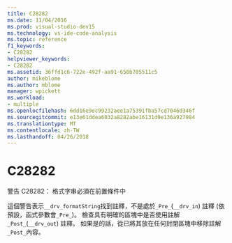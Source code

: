 ```yaml
---
title: C28282
ms.date: 11/04/2016
ms.prod: visual-studio-dev15
ms.technology: vs-ide-code-analysis
ms.topic: reference
f1_keywords:
- C28282
helpviewer_keywords:
- C28282
ms.assetid: 36ffd1c6-722e-492f-aa91-650b705511c5
author: mikeblome
ms.author: mblome
manager: wpickett
ms.workload:
- multiple
ms.openlocfilehash: 6dd16e9ec99232aee1a75391fba57cd7046d346f
ms.sourcegitcommit: e13e61ddea6032a8282abe16131d9e136a927984
ms.translationtype: MT
ms.contentlocale: zh-TW
ms.lasthandoff: 04/26/2018
---
```

# <a name="c28282"></a>C28282
警告 C28282： 格式字串必須在前置條件中

 這個警告表示`__drv_formatString`找到註釋，不是處於`_Pre_`(`__drv_in`) 註釋 (依預設，函式參數會`_Pre_`)。 檢查具有明確的區塊中是否使用註解`_Post_`(`__drv_out`) 註釋。 如果是的話，從已將其放在任何封閉區塊中移除註解`_Post_`內容。
